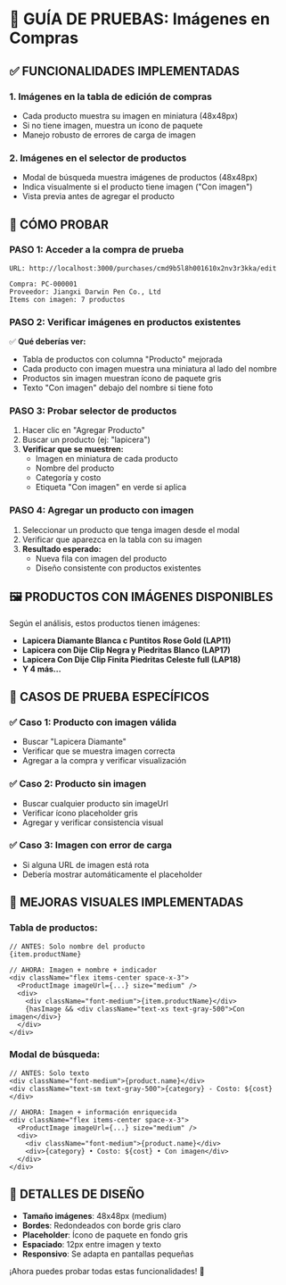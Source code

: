 # 🧪 GUÍA DE PRUEBAS: Imágenes en Compras

## ✅ **FUNCIONALIDADES IMPLEMENTADAS**

### 1. **Imágenes en la tabla de edición de compras**

- Cada producto muestra su imagen en miniatura (48x48px)
- Si no tiene imagen, muestra un ícono de paquete
- Manejo robusto de errores de carga de imagen

### 2. **Imágenes en el selector de productos**

- Modal de búsqueda muestra imágenes de productos (48x48px)
- Indica visualmente si el producto tiene imagen ("Con imagen")
- Vista previa antes de agregar el producto

## 🚀 **CÓMO PROBAR**

### **PASO 1: Acceder a la compra de prueba**

```
URL: http://localhost:3000/purchases/cmd9b5l8h001610x2nv3r3kka/edit

Compra: PC-000001
Proveedor: Jiangxi Darwin Pen Co., Ltd
Items con imagen: 7 productos
```

### **PASO 2: Verificar imágenes en productos existentes**

✅ **Qué deberías ver:**

- Tabla de productos con columna "Producto" mejorada
- Cada producto con imagen muestra una miniatura al lado del nombre
- Productos sin imagen muestran ícono de paquete gris
- Texto "Con imagen" debajo del nombre si tiene foto

### **PASO 3: Probar selector de productos**

1. Hacer clic en "Agregar Producto"
2. Buscar un producto (ej: "lapicera")
3. **Verificar que se muestren:**
   - Imagen en miniatura de cada producto
   - Nombre del producto
   - Categoría y costo
   - Etiqueta "Con imagen" en verde si aplica

### **PASO 4: Agregar un producto con imagen**

1. Seleccionar un producto que tenga imagen desde el modal
2. Verificar que aparezca en la tabla con su imagen
3. **Resultado esperado:**
   - Nueva fila con imagen del producto
   - Diseño consistente con productos existentes

## 🖼️ **PRODUCTOS CON IMÁGENES DISPONIBLES**

Según el análisis, estos productos tienen imágenes:

- **Lapicera Diamante Blanca c Puntitos Rose Gold (LAP11)**
- **Lapicera con Dije Clip Negra y Piedritas Blanco (LAP17)**
- **Lapicera Con Dije Clip Finita Piedritas Celeste full (LAP18)**
- **Y 4 más...**

## 🎯 **CASOS DE PRUEBA ESPECÍFICOS**

### ✅ **Caso 1: Producto con imagen válida**

- Buscar "Lapicera Diamante"
- Verificar que se muestra imagen correcta
- Agregar a la compra y verificar visualización

### ✅ **Caso 2: Producto sin imagen**

- Buscar cualquier producto sin imageUrl
- Verificar ícono placeholder gris
- Agregar y verificar consistencia visual

### ✅ **Caso 3: Imagen con error de carga**

- Si alguna URL de imagen está rota
- Debería mostrar automáticamente el placeholder

## 🔧 **MEJORAS VISUALES IMPLEMENTADAS**

### **Tabla de productos:**

```tsx
// ANTES: Solo nombre del producto
{item.productName}

// AHORA: Imagen + nombre + indicador
<div className="flex items-center space-x-3">
  <ProductImage imageUrl={...} size="medium" />
  <div>
    <div className="font-medium">{item.productName}</div>
    {hasImage && <div className="text-xs text-gray-500">Con imagen</div>}
  </div>
</div>
```

### **Modal de búsqueda:**

```tsx
// ANTES: Solo texto
<div className="font-medium">{product.name}</div>
<div className="text-sm text-gray-500">{category} - Costo: ${cost}</div>

// AHORA: Imagen + información enriquecida
<div className="flex items-center space-x-3">
  <ProductImage imageUrl={...} size="medium" />
  <div>
    <div className="font-medium">{product.name}</div>
    <div>{category} • Costo: ${cost} • Con imagen</div>
  </div>
</div>
```

## 🎨 **DETALLES DE DISEÑO**

- **Tamaño imágenes**: 48x48px (medium)
- **Bordes**: Redondeados con borde gris claro
- **Placeholder**: Ícono de paquete en fondo gris
- **Espaciado**: 12px entre imagen y texto
- **Responsivo**: Se adapta en pantallas pequeñas

¡Ahora puedes probar todas estas funcionalidades! 🚀
